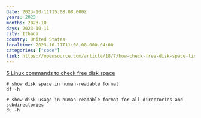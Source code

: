 ```yaml
---
date: 2023-10-11T15:08:08.000Z
years: 2023
months: 2023-10
days: 2023-10-11
city: Ithaca
country: United States
localtime: 2023-10-11T11:08:08.000-04:00
categories: ["code"]
link: https://opensource.com/article/18/7/how-check-free-disk-space-linux
---
```

[5 Linux commands to check free disk space](https://opensource.com/article/18/7/how-check-free-disk-space-linux)

```
# show disk space in human-readable format
df -h

# show disk usage in human-readable format for all directories and subdirectories
du -h
```
